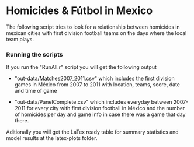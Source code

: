Homicides & Fútbol in Mexico
============================

The following script tries to look for a relationship between homicides in mexican cities with first division football teams on the days where the local team plays.


### Running the scripts

If you run the "RunAll.r" script you will get the following output

- "out-data/Matches2007_2011.csv" which includes the first division games in México from 2007 to 2011 with location, teams, score, date and time of game

- "out-data/PanelComplete.csv" which includes everyday between 2007-2011 for every city with first division football in México and the number of homicides per day and game info in case there was a game that day there.

Aditionally you will get the LaTex ready table for summary statistics and model results at the latex-plots folder.

